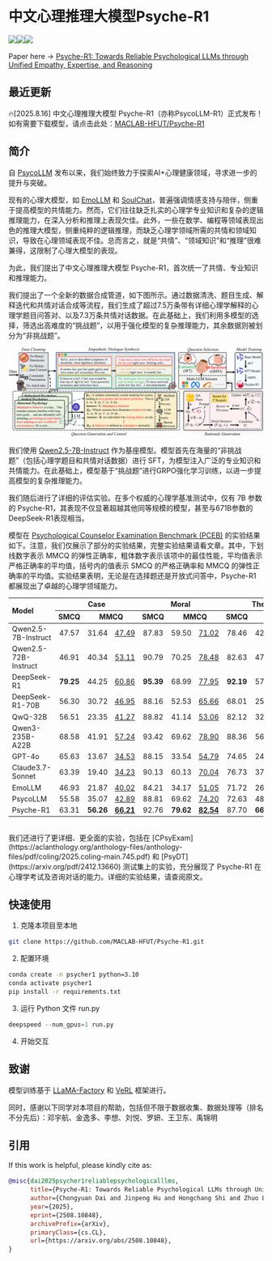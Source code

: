 # 中文心理推理大模型Psyche-R1
<a href="./LICENSE"><img src="https://img.shields.io/badge/license-Apache%202-red.svg"></a><img src="https://img.shields.io/badge/python-3.8+-blue.svg" /><a href='https://arxiv.org/pdf/2508.10848'><img src='https://img.shields.io/badge/ArXiv-2508.10848-red'></a>

Paper here -> [Psyche-R1: Towards Reliable Psychological LLMs through Unified Empathy, Expertise, and Reasoning](https://arxiv.org/pdf/2508.10848)

## 最近更新
🔥[2025.8.16] 中文心理推理大模型 Psyche-R1（亦称PsycoLLM-R1）正式发布！如有需要下载模型，请点击此处：[MACLAB-HFUT/Psyche-R1](https://huggingface.co/MACLAB-HFUT/Psyche-R1)

## 简介

自 [PsycoLLM](https://github.com/MACLAB-HFUT/PsycoLLM) 发布以来，我们始终致力于探索AI+心理健康领域，寻求进一步的提升与突破。

现有的心理大模型，如 [EmoLLM](https://github.com/SmartFlowAI/EmoLLM) 和 [SoulChat](https://github.com/scutcyr/SoulChat)，普遍强调情感支持与陪伴，侧重于提高模型的共情能力。然而，它们往往缺乏扎实的心理学专业知识和复杂的逻辑推理能力，在深入分析和推理上表现欠佳。此外，一些在数学、编程等领域表现出色的推理大模型，侧重纯粹的逻辑推理，而缺乏心理学领域所需的共情和领域知识，导致在心理领域表现不佳。总而言之，就是“共情”、“领域知识”和“推理”很难兼得，这限制了心理大模型的表现。

为此，我们提出了中文心理推理大模型 Psyche-R1，首次统一了共情、专业知识和推理能力。

我们提出了一个全新的数据合成管道，如下图所示。通过数据清洗、题目生成、解释迭代和共情对话合成等流程，我们生成了超过7.5万条带有详细心理学解释的心理学题目问答对、以及7.3万条共情对话数据。在此基础上，我们利用多模型的选择，筛选出高难度的“挑战题”，以用于强化模型的复杂推理能力，其余数据则被划分为“非挑战题”。

![Our proposed pipeline for generating high-quality psychology data.](figure/pipeline.png)

我们使用 [Qwen2.5-7B-Instruct](https://huggingface.co/Qwen/Qwen2.5-7B-Instruct) 作为基座模型。模型首先在海量的“非挑战题”（包括心理学题目和共情对话数据）进行 SFT，为模型注入广泛的专业知识和共情能力。在此基础上，模型基于“挑战题”进行GRPO强化学习训练，以进一步提高模型的复杂推理能力。

我们随后进行了详细的评估实验。在多个权威的心理学基准测试中，仅有 7B 参数的 Psyche-R1，其表现不仅显著超越其他同等规模的模型，甚至与671B参数的DeepSeek-R1表现相当。

模型在 [Psychological Counselor Examination Benchmark (PCEB)](https://github.com/MACLAB-HFUT/PsycoLLM) 的实验结果如下。注意，我们仅展示了部分的实验结果，完整实验结果请看文章。其中，下划线数字表示 MMCQ 的弹性正确率，粗体数字表示该项中的最佳性能，平均值表示严格正确率的平均值，括号内的值表示 SMCQ 的严格正确率和 MMCQ 的弹性正确率的平均值。实验结果表明，无论是在选择题还是开放式问答中，Psyche-R1 都展现出了卓越的心理学领域能力。
<table>
    <thead>
        <tr>
            <th rowspan="2" align="left">Model</th>
            <th colspan="3" align="center">Case</th>
            <th colspan="3" align="center">Moral</th>
            <th colspan="3" align="center">Theory</th>
            <th rowspan="2" colspan="2" align="center">Avg.</th>
            <th colspan="3" align="center">Case (QA)</th>
        </tr>
        <tr>
            <th align="center">SMCQ</th>
            <th colspan="2" align="center">MMCQ</th>
            <th align="center">SMCQ</th>
            <th colspan="2" align="center">MMCQ</th>
            <th align="center">SMCQ</th>
            <th colspan="2" align="center">MMCQ</th>
            <th align="center">R-1</th>
            <th align="center">R-L</th>
            <th align="center">B-4</th>
        </tr>
    </thead>
    <tbody>
        <tr>
            <td align="left">Qwen2.5-7B-Instruct</td>
            <td align="center">47.57</td>
            <td align="center">31.64</td>
            <td align="center"><u>47.49</u></td>
            <td align="center">87.83</td>
            <td align="center">59.50</td>
            <td align="center"><u>71.02</u></td>
            <td align="center">78.46</td>
            <td align="center">42.45</td>
            <td align="center"><u>55.17</u></td>
            <td align="center">57.91</td>
            <td align="center">(<u>64.59</u>)</td>
            <td align="center">20.94</td>
            <td align="center">11.28</td>
            <td align="center">1.28</td>
        </tr>
        <tr>
            <td align="left">Qwen2.5-72B-Instruct</td>
            <td align="center">46.91</td>
            <td align="center">40.34</td>
            <td align="center"><u>53.11</u></td>
            <td align="center">90.79</td>
            <td align="center">70.25</td>
            <td align="center"><u>78.48</u></td>
            <td align="center">82.63</td>
            <td align="center">47.63</td>
            <td align="center"><u>59.74</u></td>
            <td align="center">63.09</td>
            <td align="center">(<u>68.61</u>)</td>
            <td align="center">21.43</td>
            <td align="center">12.02</td>
            <td align="center">1.16</td>
        </tr>
        <tr>
            <td align="left">DeepSeek-R1</td>
            <td align="center"><b>79.25</b></td>
            <td align="center">44.25</td>
            <td align="center"><u>60.86</u></td>
            <td align="center"><b>95.39</b></td>
            <td align="center">68.99</td>
            <td align="center"><u>77.95</u></td>
            <td align="center"><b>92.19</b></td>
            <td align="center">57.60</td>
            <td align="center"><u>69.41</u></td>
            <td align="center">72.95</td>
            <td align="center">(<b><u>79.18</u></b>)</td>
            <td align="center">17.65</td>
            <td align="center">9.19</td>
            <td align="center">0.94</td>
        </tr>
        <tr>
            <td align="left">DeepSeek-R1-70B</td>
            <td align="center">56.30</td>
            <td align="center">30.72</td>
            <td align="center"><u>46.95</u></td>
            <td align="center">88.16</td>
            <td align="center">52.53</td>
            <td align="center"><u>65.66</u></td>
            <td align="center">68.01</td>
            <td align="center">25.64</td>
            <td align="center"><u>45.63</u></td>
            <td align="center">53.56</td>
            <td align="center">(<u>61.79</u>)</td>
            <td align="center">22.77</td>
            <td align="center">13.23</td>
            <td align="center">1.16</td>
        </tr>
        <tr>
            <td align="left">QwQ-32B</td>
            <td align="center">56.51</td>
            <td align="center">23.35</td>
            <td align="center"><u>41.27</u></td>
            <td align="center">88.82</td>
            <td align="center">41.14</td>
            <td align="center"><u>53.06</u></td>
            <td align="center">82.12</td>
            <td align="center">32.69</td>
            <td align="center"><u>49.90</u></td>
            <td align="center">54.11</td>
            <td align="center">(<u>61.95</u>)</td>
            <td align="center">18.39</td>
            <td align="center">7.48</td>
            <td align="center">0.84</td>
        </tr>
        <tr>
            <td align="left">Qwen3-235B-A22B</td>
            <td align="center">68.58</td>
            <td align="center">41.91</td>
            <td align="center"><u>57.24</u></td>
            <td align="center">93.42</td>
            <td align="center">69.62</td>
            <td align="center"><u>78.90</u></td>
            <td align="center">88.36</td>
            <td align="center">56.70</td>
            <td align="center"><u>68.64</u></td>
            <td align="center">69.77</td>
            <td align="center">(<u>75.86</u>)</td>
            <td align="center">18.96</td>
            <td align="center">11.14</td>
            <td align="center">1.11</td>
        </tr>
        <tr>
            <td align="left">GPT-4o</td>
            <td align="center">65.63</td>
            <td align="center">13.67</td>
            <td align="center"><u>34.53</u></td>
            <td align="center">88.15</td>
            <td align="center">33.54</td>
            <td align="center"><u>54.79</u></td>
            <td align="center">74.65</td>
            <td align="center">24.10</td>
            <td align="center"><u>45.07</u></td>
            <td align="center">49.96</td>
            <td align="center">(<u>60.47</u>)</td>
            <td align="center">23.45</td>
            <td align="center">12.75</td>
            <td align="center">1.18</td>
        </tr>
        <tr>
            <td align="left">Claude3.7-Sonnet</td>
            <td align="center">63.39</td>
            <td align="center">19.40</td>
            <td align="center"><u>34.23</u></td>
            <td align="center">90.13</td>
            <td align="center">60.13</td>
            <td align="center"><u>70.04</u></td>
            <td align="center">76.73</td>
            <td align="center">37.37</td>
            <td align="center"><u>48.99</u></td>
            <td align="center">57.86</td>
            <td align="center">(<u>63.92</u>)</td>
            <td align="center">21.59</td>
            <td align="center">11.11</td>
            <td align="center">1.23</td>
        </tr>
        <tr>
            <td align="left">EmoLLM</td>
            <td align="center">46.93</td>
            <td align="center">21.87</td>
            <td align="center"><u>40.02</u></td>
            <td align="center">84.21</td>
            <td align="center">34.17</td>
            <td align="center"><u>51.05</u></td>
            <td align="center">71.72</td>
            <td align="center">26.18</td>
            <td align="center"><u>44.49</u></td>
            <td align="center">47.51</td>
            <td align="center">(<u>56.40</u>)</td>
            <td align="center">22.15</td>
            <td align="center">11.69</td>
            <td align="center">1.20</td>
        </tr>
        <tr>
            <td align="left">PsycoLLM</td>
            <td align="center">55.58</td>
            <td align="center">35.07</td>
            <td align="center"><u>42.89</u></td>
            <td align="center">88.81</td>
            <td align="center">69.62</td>
            <td align="center"><u>74.20</u></td>
            <td align="center">72.63</td>
            <td align="center">48.59</td>
            <td align="center"><u>54.12</u></td>
            <td align="center">61.72</td>
            <td align="center">(<u>64.71</u>)</td>
            <td align="center">24.45</td>
            <td align="center"><b>17.45</b></td>
            <td align="center">2.04</td>
        </tr>
        <tr>
            <td align="left">Psyche-R1</td>
            <td align="center">63.31</td>
            <td align="center"><b>56.26</b></td>
            <td align="center"><b><u>66.21</u></b></td>
            <td align="center">92.76</td>
            <td align="center"><b>79.62</b></td>
            <td align="center"><b><u>82.54</u></b></td>
            <td align="center">87.70</td>
            <td align="center"><b>66.54</b></td>
            <td align="center"><b><u>73.34</u></b></td>
            <td align="center"><b>74.37</b></td>
            <td align="center">(<u>77.64</u>)</td>
            <td align="center"><b>27.31</b></td>
            <td align="center">15.33</td>
            <td align="center"><b>2.40</b></td>
        </tr>
    </tbody>
</table>

<br>
我们还进行了更详细、更全面的实验，包括在 [CPsyExam](https://aclanthology.org/anthology-files/anthology-files/pdf/coling/2025.coling-main.745.pdf) 和 [PsyDT](https://arxiv.org/pdf/2412.13660) 测试集上的实验，充分展现了 Psyche-R1 在心理学考试及咨询对话的能力。详细的实验结果，请查阅原文。

## 快速使用
1. 克隆本项目至本地
```bash
git clone https://github.com/MACLAB-HFUT/Psyche-R1.git
```
2. 配置环境
```bash
conda create -n psycher1 python=3.10
conda activate psycher1
pip install -r requirements.txt
```
3. 运行 Python 文件 run.py
```python
deepspeed --num_gpus=1 run.py
```
4. 开始交互

## 致谢

模型训练基于 [LLaMA-Factory](https://github.com/hiyouga/LLaMA-Factory) 和 [VeRL](https://github.com/volcengine/verl) 框架进行。

同时，感谢以下同学对本项目的帮助，包括但不限于数据收集、数据处理等（排名不分先后）：邓宇航、金逸多、李想、刘悦、罗妍、王卫东、禹锦明

## 引用

If this work is helpful, please kindly cite as:

```bibtex
@misc{dai2025psycher1reliablepsychologicalllms,
      title={Psyche-R1: Towards Reliable Psychological LLMs through Unified Empathy, Expertise, and Reasoning}, 
      author={Chongyuan Dai and Jinpeng Hu and Hongchang Shi and Zhuo Li and Xun Yang and Meng Wang},
      year={2025},
      eprint={2508.10848},
      archivePrefix={arXiv},
      primaryClass={cs.CL},
      url={https://arxiv.org/abs/2508.10848}, 
}
```
